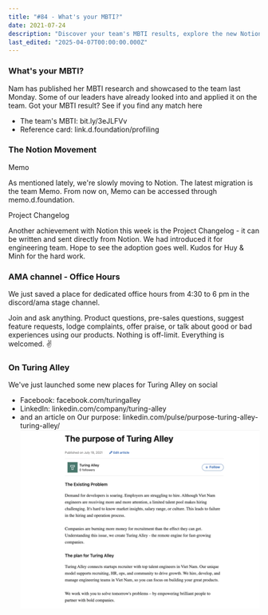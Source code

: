 ```yaml
---
title: "#84 - What's your MBTI?"
date: 2021-07-24
description: "Discover your team's MBTI results, explore the new Notion migration for memos and project updates, and join AMA office hours for all your product questions."
last_edited: "2025-04-07T00:00:00.000Z"
---
```


### What's your MBTI?

Nam has published her MBTI research and showcased to the team last Monday. Some of our leaders have already looked into and applied it on the team. Got your MBTI result? See if you find any match here

- The team's MBTI: bit.ly/3eJLFVv
- Reference card: link.d.foundation/profiling

### The Notion Movement

Memo

As mentioned lately, we're slowly moving to Notion. The latest migration is the team Memo. From now on, Memo can be accessed through memo.d.foundation.

Project Changelog

Another achievement with Notion this week is the Project Changelog - it can be written and sent directly from Notion. We had introduced it for engineering team. Hope to see the adoption goes well. Kudos for Huy & Minh for the hard work.

### AMA channel - Office Hours

We just saved a place for dedicated office hours from 4:30 to 6 pm in the discord/ama stage channel.

Join and ask anything. Product questions, pre-sales questions, suggest feature requests, lodge complaints, offer praise, or talk about good or bad experiences using our products. Nothing is off-limit. Everything is welcomed. ✌️

### On Turing Alley

We've just launched some new places for Turing Alley on social

- Facebook: facebook.com/turingalley
- LinkedIn: linkedin.com/company/turing-alley
- and an article on Our purpose: linkedin.com/pulse/purpose-turing-alley-turing-alley/
  ![](assets/notion-image-1744006963118-wami3.webp)
